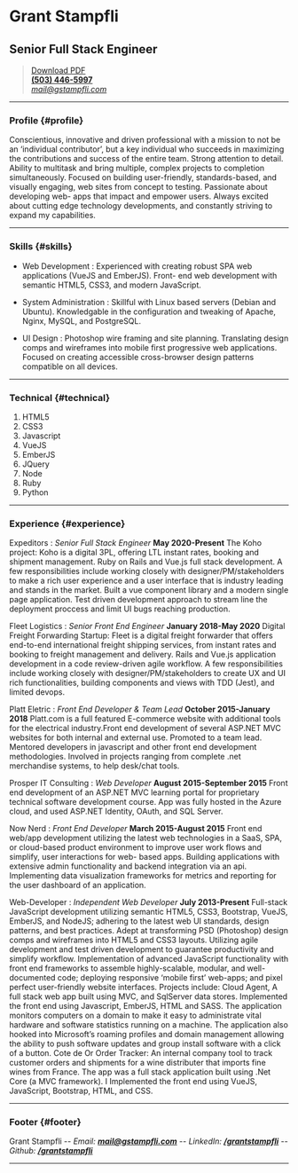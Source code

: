 # Grant Stampfli
## Senior Full Stack Engineer

> [Download PDF](resume.pdf)  
> __[(503) 446-5997](tel:+15034465997)__  
> *[mail@gstampfli.com](mailto:mail@gstampfli.com)*

------

### Profile {#profile}

Conscientious, innovative and driven professional with a mission to not be an ‘individual contributor’, but a key individual who succeeds in maximizing the contributions and success of the entire team. Strong attention to detail. Ability to multitask and bring multiple, complex projects to completion simultaneously. Focused on building user-friendly, standards-based, and visually engaging, web sites from concept to testing. Passionate about developing web- apps that impact and empower users. Always excited about cutting edge technology developments, and constantly striving to expand my capabilities.

------

### Skills {#skills}

* Web Development
  : Experienced with creating robust SPA web applications (VueJS and EmberJS). Front- end web development with semantic HTML5, CSS3, and modern JavaScript.

* System Administration
  : Skillful with Linux based servers (Debian and Ubuntu). Knowledgable in the configuration and tweaking of Apache, Nginx, MySQL, and PostgreSQL.  

* UI Design
  : Photoshop wire framing and site planning. Translating design comps and wireframes into mobile first progressive web applications. Focused on creating accessible cross-browser design patterns compatible on all devices.  

-------

### Technical {#technical}

1. HTML5
2. CSS3
3. Javascript
4. VueJS
5. EmberJS
6. JQuery
7. Node
8. Ruby
9. Python

------

### Experience {#experience}

Expeditors
: *Senior Full Stack Engineer*
  __May 2020-Present__
  The Koho project: Koho is a digital 3PL, offering LTL instant rates, booking and shipment management. Ruby on Rails and Vue.js full stack development. A few responsibilities include working closely with designer/PM/stakeholders to make a rich user experience and a user interface that is industry leading and stands in the market. Built a vue component library and a modern single page application. Test driven development approach to stream line the deployment proccess and limit UI bugs reaching production.

Fleet Logistics
: *Senior Front End Engineer*
  __January 2018-May 2020__
  Digital Freight Forwarding Startup: Fleet is a digital freight forwarder that offers end-to-end international freight shipping services, from instant rates and booking to freight management and delivery. Rails and Vue.js application development in a code review-driven agile workflow. A few responsibilities include working closely with designer/PM/stakeholders to create UX and UI rich functionalities, building components and views with TDD (Jest), and limited devops.

Platt Eletric
: *Front End Developer & Team Lead*
  __October 2015-January 2018__
  Platt.com is a full featured E-commerce website with additional tools for the electrical industry.Front end development of several ASP.NET MVC websites for both internal and external use. Promoted to a team lead. Mentored developers in javascript and other front end development methodologies. Involved in projects ranging from complete .net merchandise systems, to help desk/chat tools.

Prosper IT Consulting
: *Web Developer*
  __August 2015-September 2015__
  Front end development of an ASP.NET MVC learning portal for proprietary technical software development course. App was fully hosted in the Azure cloud, and used ASP.NET Identity, OAuth, and SQL Server.

Now Nerd
: *Front End Developer*
  __March 2015-August 2015__
  Front end web/app development utilizing the latest web technologies in a SaaS, SPA, or cloud-based product environment to improve user work flows and simplify, user interactions for web-​ based apps. Building applications with extensive admin functionality and backend integration via an api. Implementing data visualization frameworks for metrics and reporting for the user dashboard of an application.

Web-Developer
: *Independent Web Developer*
  __July 2013-Present__
  Full-stack JavaScript development utilizing semantic HTML5, CSS3, Bootstrap, VueJS, EmberJS, and NodeJS; adhering to the latest web UI standards, design patterns, and best practices. Adept at transforming PSD (Photoshop) design comps and wireframes into HTML5 and CSS3 layouts. Utilizing agile development and test driven development to guarantee productivity and simplify workflow. Implementation of advanced JavaScript functionality with front end frameworks to assemble highly-scalable, modular, and well- documented code; deploying responsive ‘mobile first’ web-apps; and pixel perfect user-friendly website interfaces. Projects include: Cloud Agent, A full stack web app built using MVC, and SqlServer data stores. Implemented the front end using Javascript, EmberJS, HTML and SASS. The application monitors computers on a domain to make it easy to administrate vital hardware and software statistics running on a machine. The application also hooked into Microsoft’s roaming profiles and domain management allowing the ability to push software updates and group install software with a click of a button. Cote de Or Order Tracker: An internal company tool to track customer orders and shipments for a wine distributer that imports fine wines from France. The app was a full stack application built using .Net Core (a MVC framework). I Implemented the front end using VueJS, JavaScript, Bootstrap, HTML, and CSS.

------

### Footer {#footer}

Grant Stampfli -- *Email:* __*[mail@gstampfli.com](mailto:mail@gstampfli.com)*__ -- *LinkedIn:* __*[/grantstampfli](https://www.linkedin.com/in/grantstampfli)*__ -- *Github:* __*[/grantstampfli](https://www.github.com/grantstampfli)*__

------
